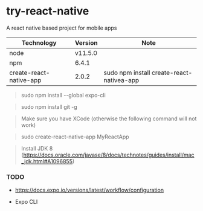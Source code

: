 # try-react-native

A react native based project for mobile apps 


| Technology | Version | Note
| --- | --- | --- |
| node | v11.5.0| |
| npm  | 6.4.1 | | 
| create-react-native-app | 2.0.2 | sudo npm install create-react-nativea-app |

> sudo npm install --global expo-cli

> sudo npm install git -g

> Make sure you have XCode (otherwise the following command will not work)

> sudo create-react-native-app MyReactApp

> Install JDK 8 (https://docs.oracle.com/javase/8/docs/technotes/guides/install/mac_jdk.html#A1096855)


### TODO 

+ https://docs.expo.io/versions/latest/workflow/configuration

+ Expo CLI 